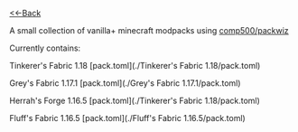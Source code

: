 [<<-Back](/)

A small collection of vanilla+ minecraft modpacks using [comp500/packwiz](https://github.com/comp500/packwiz)

Currently contains:

Tinkerer's Fabric 1.18 [pack.toml](./Tinkerer's Fabric 1.18/pack.toml)

Grey's Fabric 1.17.1 [pack.toml](./Grey's Fabric 1.17.1/pack.toml)

Herrah's Forge 1.16.5 [pack.toml](./Tinkerer's Fabric 1.18/pack.toml)

Fluff's Fabric 1.16.5 [pack.toml](./Fluff's Fabric 1.16.5/pack.toml)
